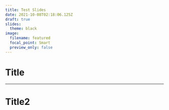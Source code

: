 ```yaml
---
title: Test Slides
date: 2021-10-08T02:18:06.125Z
draft: true
slides:
  theme: black
image:
  filename: featured
  focal_point: Smart
  preview_only: false
---
```

# Title
---
# Title2